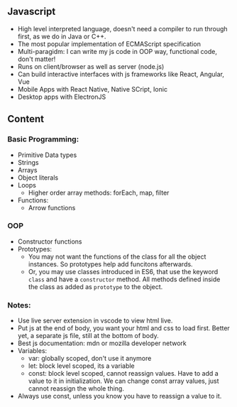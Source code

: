 ## Javascript

- High level interpreted language, doesn't need a compiler to run through first, as we do in Java or C++.
- The most popular implementation of ECMAScript specification
- Multi-paragidm: I can write my js code in OOP way, functional code, don't matter!
- Runs on client/browser as well as server (node.js)
- Can build interactive interfaces with js frameworks like React, Angular, Vue
- Mobile Apps with React Native, Native SCript, Ionic
- Desktop apps with ElectronJS

## Content

### Basic Programming:
- Primitive Data types
- Strings
- Arrays
- Object literals
- Loops
    - Higher order array methods: forEach, map, filter
- Functions:
    - Arrow functions

### OOP
- Constructor functions
- Prototypes:
    - You may not want the functions of the class for all the object instances. So prototypes help add funcitons afterwards.
    - Or, you may use classes introduced in ES6, that use the keyword `class` and have a `constructor` method. All methods defined inside the class as added as `prototype` to the object. 






### Notes:
- Use live server extension in vscode to view html live.
- Put js at the end of body, you want your html and css to load first. Better yet, a separate js file, still at the bottom of body.
- Best js documentation: mdn or mozilla developer network
- Variables:
    - var: globally scoped, don't use it anymore
    - let: block level scoped, its a variable
    - const: block level scoped, cannot reassign values. Have to add a value to it in initialization. We can change const array values, just cannot reassign the whole thing.
- Always use const, unless you know you have to reassign a value to it.